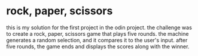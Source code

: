 # rock, paper, scissors

this is my solution for the first project in the odin project. the challenge was to create a rock, paper, scissors game that plays five rounds. the machine generates a random selection, and it compares it to the user's input. after five rounds, the game ends and displays the scores along with the winner.
